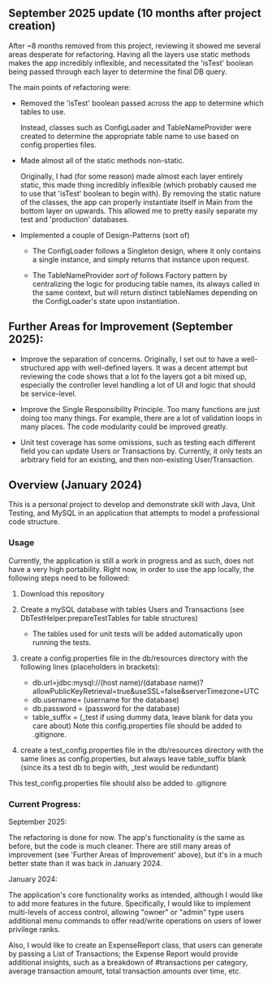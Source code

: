 ## September 2025 update (10 months after project creation)
After ~8 months removed from this project, reviewing it showed me several areas desperate for refactoring. Having all the layers use static methods makes the app incredibly inflexible, and necessitated the 'isTest' boolean being passed through each layer to determine the final DB query.


The main points of refactoring were:

- Removed the 'isTest' boolean passed across the app to determine which tables to use. 

  Instead, classes such as ConfigLoader and TableNameProvider were created to determine the appropriate table name to use based on
  config.properties files.

- Made almost all of the static methods non-static. 

  Originally, I had (for some reason) made almost each layer entirely static, this made thing incredibly inflexible (which probably caused me to use that 'isTest' boolean to begin with). By removing the static nature of the classes, the app can properly instantiate itself in Main from the bottom layer on upwards. This allowed me to pretty easily separate my test and 'production' databases. 

- Implemented a couple of Design-Patterns (sort of)

  - The ConfigLoader follows a Singleton design, where it only contains a single instance, and simply returns that instance upon request. 

  - The TableNameProvider *sort of* follows Factory pattern by centralizing the logic for producing table names, its always called in the same context, but will return distinct tableNames depending on the ConfigLoader's state upon instantiation. 


## Further Areas for Improvement (September 2025):

- Improve the separation of concerns. Originally, I set out to have a well-structured app with well-defined layers. It was a decent attempt but reviewing the code shows that a lot fo the layers got a bit mixed up, especially the controller level handling a lot of UI and logic that should be service-level. 

- Improve the Single Responsibility Principle. Too many functions are just doing too many things. For example, there are a lot of validation loops in many places. The code modularity could be improved greatly. 

- Unit test coverage has some omissions, such as testing each different field you can update Users or Transactions by. Currently, it only tests an arbitrary field for an existing, and then non-existing User/Transaction.

## Overview (January 2024)
This is a personal project to develop and demonstrate skill with Java, Unit Testing, and MySQL in an application that 
attempts to model a professional code structure.





### Usage 

Currently, the application is still a work in progress and as such, does not have a very high portability. Right now,
in order to use the app locally, the following steps need to be followed:

1) Download this repository
2) Create a mySQL database with tables Users and Transactions (see DbTestHelper.prepareTestTables for table structures)
   - The tables used for unit tests will be added automatically upon running the tests. 
3) create a config.properties file in the db/resources directory with the following lines (placeholders in brackets):
   - db.url=jdbc:mysql://(host name)/(database name)?allowPublicKeyRetrieval=true&useSSL=false&serverTimezone=UTC
   - db.username= (username for the database)
   - db.password = (password for the database)
   - table_suffix = (_test if using dummy data, leave blank for data you care about)
   Note this config.properties file should be added to .gitignore. 

4) create a test_config.properties file in the db/resources directory with the same lines as config.properties, but always leave table_suffix blank (since its a test db to begin with, _test would be redundant)

  This test_config.properties file should also be added to .gitignore

     

### Current Progress:

September 2025:

The refactoring is done for now. The app's functionality is the same as before, but the code is much cleaner. There are still many areas of improvement (see 'Further Areas of Improvement' above), but it's in a much better state than it was back in January 2024. 

January 2024: 

The application's core functionality works as intended, although I would like to add more features in the future. Specifically, I would like
to implement multi-levels of access control, allowing "owner" or "admin" type users additional menu commands to offer
read/write operations on users of lower privilege ranks. 

Also, I would like to create an ExpenseReport class, that users can generate by passing a List of Transactions; the 
Expense Report would provide additional insights, such as a breakdown of #transactions per category, average transaction
amount, total transaction amounts over time, etc. 

